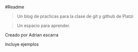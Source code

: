 #Readme
>Un blog de practicas para la clase de git y github de Platzi

>Un espacio para aprender. 

Creado por Adrian escarra 

Incluye ejemplos